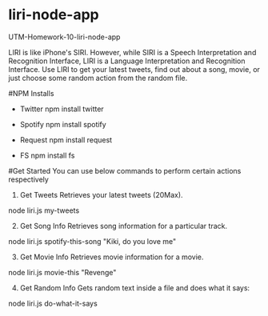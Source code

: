 # liri-node-app

UTM-Homework-10-liri-node-app

LIRI is like iPhone's SIRI. However, while SIRI is a Speech Interpretation and Recognition Interface, LIRI is a Language Interpretation and Recognition Interface. Use LIRI to get your latest tweets, find out about a song, movie, or just choose some random action from the random file.

#NPM Installs

- Twitter
  npm install twitter

- Spotify
  npm install spotify

- Request
  npm install request

- FS
  npm install fs

#Get Started
You can use below commands to perform certain actions respectively

1. Get Tweets
   Retrieves your latest tweets (20Max).

node liri.js my-tweets

2. Get Song Info
   Retrieves song information for a particular track.

node liri.js spotify-this-song "Kiki, do you love me"

3. Get Movie Info
   Retrieves movie information for a movie.

node liri.js movie-this "Revenge"

4. Get Random Info
   Gets random text inside a file and does what it says:

node liri.js do-what-it-says
